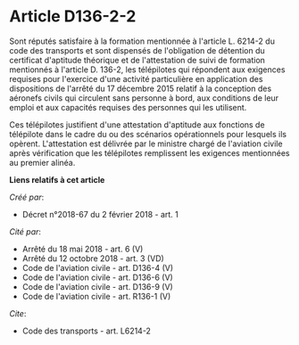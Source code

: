 # Article D136-2-2

Sont réputés satisfaire à la formation mentionnée à l'article L. 6214-2 du code des transports et sont dispensés de
l'obligation de détention du certificat d'aptitude théorique et de l'attestation de suivi de formation mentionnés à l'article
D. 136-2, les télépilotes qui répondent aux exigences requises pour l'exercice d'une activité particulière en application des
dispositions de l'arrêté du 17 décembre 2015 relatif à la conception des aéronefs civils qui circulent sans personne à bord,
aux conditions de leur emploi et aux capacités requises des personnes qui les utilisent.

Ces télépilotes justifient d'une attestation d'aptitude aux fonctions de télépilote dans le cadre du ou des scénarios
opérationnels pour lesquels ils opèrent. L'attestation est délivrée par le ministre chargé de l'aviation civile après
vérification que les télépilotes remplissent les exigences mentionnées au premier alinéa.

**Liens relatifs à cet article**

_Créé par_:

  - Décret n°2018-67 du 2 février 2018 - art. 1

_Cité par_:

  - Arrêté du 18 mai 2018 - art. 6 (V)
  - Arrêté du 12 octobre 2018 - art. 3 (VD)
  - Code de l'aviation civile - art. D136-4 (V)
  - Code de l'aviation civile - art. D136-6 (V)
  - Code de l'aviation civile - art. D136-9 (V)
  - Code de l'aviation civile - art. R136-1 (V)

_Cite_:

  - Code des transports - art. L6214-2
